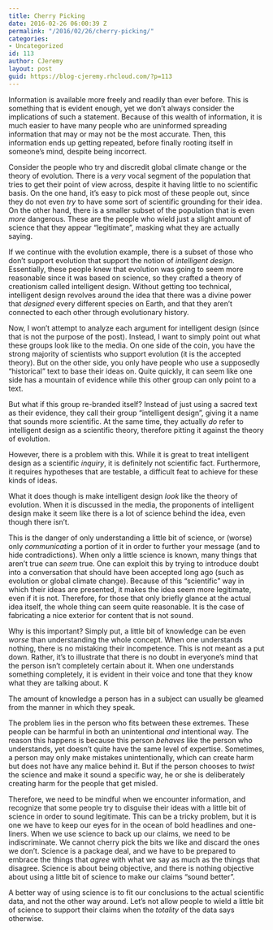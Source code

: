 ```yaml
---
title: Cherry Picking
date: 2016-02-26 06:00:39 Z
permalink: "/2016/02/26/cherry-picking/"
categories:
- Uncategorized
id: 113
author: CJeremy
layout: post
guid: https://blog-cjeremy.rhcloud.com/?p=113
---
```


Information is available more freely and readily than ever before. This is something that is evident enough, yet we don’t always consider the implications of such a statement. Because of this wealth of information, it is much easier to have many people who are uninformed spreading information that may or may not be the most accurate. Then, this information ends up getting repeated, before finally rooting itself in someone’s mind, despite being incorrect.

Consider the people who try and discredit global climate change or the theory of evolution. There is a _very_ vocal segment of the population that tries to get their point of view across, despite it having little to no scientific basis. On the one hand, it’s easy to pick most of these people out, since they do not even _try_ to have some sort of scientific grounding for their idea. On the other hand, there is a smaller subset of the population that is even _more_ dangerous. These are the people who wield just a slight amount of science that they appear “legitimate”, masking what they are actually saying.

If we continue with the evolution example, there is a subset of those who don’t support evolution that support the notion of _intelligent design_. Essentially, these people knew that evolution was going to seem more reasonable since it was based on science, so they crafted a theory of creationism called intelligent design. Without getting too technical, intelligent design revolves around the idea that there was a divine power that _designed_ every different species on Earth, and that they aren’t connected to each other through evolutionary history.

Now, I won’t attempt to analyze each argument for intelligent design (since that is not the purpose of the post). Instead, I want to simply point out what these groups look like to the media. On one side of the coin, you have the strong majority of scientists who support evolution (it is the accepted theory). But on the other side, you only have people who use a supposedly “historical” text to base their ideas on. Quite quickly, it can seem like one side has a mountain of evidence while this other group can only point to a text.

But what if this group re-branded itself? Instead of just using a sacred text as their evidence, they call their group “intelligent design”, giving it a name that sounds more scientific. At the same time, they actually _do_ refer to intelligent design as a scientific theory, therefore pitting it against the theory of evolution.

However, there is a problem with this. While it is great to treat intelligent design as a scientific _inquiry_, it is definitely not scientific fact. Furthermore, it requires hypotheses that are testable, a difficult feat to achieve for these kinds of ideas.

What it does though is make intelligent design _look_ like the theory of evolution. When it is discussed in the media, the proponents of intelligent design make it seem like there is a lot of science behind the idea, even though there isn’t.

This is the danger of only understanding a little bit of science, or (worse) only _communicating_ a portion of it in order to further your message (and to hide contradictions). When only a little science is known, many things that aren’t true can _seem_ true. One can exploit this by trying to introduce doubt into a conversation that should have been accepted long ago (such as evolution or global climate change). Because of this “scientific” way in which their ideas are presented, it makes the idea seem more legitimate, even if it is not. Therefore, for those that only briefly glance at the actual idea itself, the whole thing can seem quite reasonable. It is the case of fabricating a nice exterior for content that is not sound.

Why is this important? Simply put, a little bit of knowledge can be even _worse_ than understanding the whole concept. When one understands nothing, there is no mistaking their incompetence. This is not meant as a put down. Rather, it’s to illustrate that there is no doubt in everyone’s mind that the person isn’t completely certain about it. When one understands something completely, it is evident in their voice and tone that they know what they are talking about. K
  
The amount of knowledge a person has in a subject can usually be gleamed from the manner in which they speak.

The problem lies in the person who fits between these extremes. These people can be harmful in both an unintentional _and_ intentional way. The reason this happens is because this person _behaves_ like the person who understands, yet doesn’t quite have the same level of expertise. Sometimes, a person may only make mistakes unintentionally, which can create harm but does not have any malice behind it. But if the person chooses to _twist_ the science and make it sound a specific way, he or she is deliberately creating harm for the people that get misled.

Therefore, we need to be mindful when we encounter information, and recognize that some people try to disguise their ideas with a little bit of science in order to sound legitimate. This can be a tricky problem, but it is one we have to keep our eyes for in the ocean of bold headlines and one-liners. When we use science to back up our claims, we need to be indiscriminate. We cannot cherry pick the bits we like and discard the ones we don’t. Science is a package deal, and we have to be prepared to embrace the things that _agree_ with what we say as much as the things that disagree. Science is about being objective, and there is nothing objective about using a little bit of science to make our claims “sound better”.

A better way of using science is to fit our conclusions to the actual scientific data, and not the other way around. Let’s not allow people to wield a little bit of science to support their claims when the _totality_ of the data says otherwise.